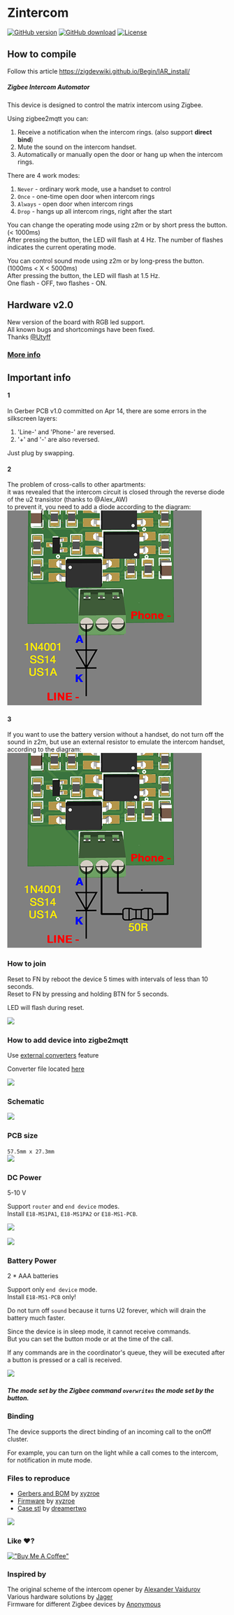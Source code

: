 # Zintercom
[![GitHub version](https://img.shields.io/github/release/xyzroe/Zintercom.svg)](https://github.com/xyzroe/Zintercom/releases)
[![GitHub download](https://img.shields.io/github/downloads/xyzroe/Zintercom/total.svg)](https://github.com/xyzroe/Zintercom/latest)
[![License](https://img.shields.io/github/license/xyzroe/Zintercom.svg)](LICENSE.txt)

## How to compile
Follow this article https://zigdevwiki.github.io/Begin/IAR_install/

##### Zigbee Intercom Automator  
This device is designed to control the matrix intercom using Zigbee.

Using zigbee2mqtt you can:
1. Receive a notification when the intercom rings. (also support **direct bind**)
2. Mute the sound on the intercom handset.
3. Automatically or manually open the door or hang up when the intercom rings.

There are 4 work modes:  
1. `Never` - ordinary work mode, use a handset to control  
2. `Once` - one-time open door when intercom rings  
3. `Always` - open door when intercom rings  
4. `Drop` - hangs up all intercom rings, right after the start  

You can change the operating mode using z2m or by short press the button. (< 1000ms)  
After pressing the button, the LED will flash at 4 Hz. 
The number of flashes indicates the current operating mode.  

You can control sound mode using z2m or by long-press the button. (1000ms < X < 5000ms)  
After pressing the button, the LED will flash at 1.5 Hz.  
One flash - OFF, two flashes - ON.  

## Hardware v2.0
New version of the board with RGB led support.  
All known bugs and shortcomings have been fixed.  
Thanks [@Utyff](https://github.com/Utyff)
### [More info](https://github.com/diyruz/Zintercom/blob/master/README-RGB.md)
  
  
  
  
  
## Important info
#### 1
In Gerber PCB v1.0 committed on Apr 14, there are some errors in the silkscreen layers:
1. 'Line-' and 'Phone-' are reversed.
2. '+' and '-' are also reversed.  

Just plug by swapping.  
  
#### 2
The problem of cross-calls to other apartments:  
it was revealed that the intercom circuit is closed through the reverse diode of the u2 transistor (thanks to @Alex_AW)  
to prevent it, you need to add a diode according to the diagram:  
![](/images/fix_error_rings.png)  

#### 3
If you want to use the battery version without a handset, do not turn off the sound in z2m, but use an external resistor to emulate the intercom handset, according to the diagram:  
![](/images/battery_no_handset.png)    
   
   
### How to join
Reset to FN by reboot the device 5 times with intervals of less than 10 seconds.  
Reset to FN by pressing and holding BTN for 5 seconds.  

LED will flash during reset.  

![](/images/z2m_dashboard.gif)  


### How to add device into zigbe2mqtt
Use [external converters](https://www.zigbee2mqtt.io/information/configuration.html#external-converters-configuration) feature

Converter file located [here](https://github.com/diyruz/Zintercom/blob/master/converters/DIYRuZ_Zintercom.js)  

![](/images/z2m_exposes.png)  

### Schematic

![](/hardware/Schematic_Zintercom.png)  


### PCB size  

`57.5mm x 27.3mm`  
![](/images/dimensions.png)  


### DC Power  

5-10 V  
  
Support `router` and `end device` modes.  
Install `E18-MS1PA1`, `E18-MS1PA2` or `E18-MS1-PCB`.   

![](/images/front_side.png)  

![](/images/back_DC_5-9V.png)  


### Battery Power  

2 * AAA batteries  
  
Support only `end device` mode.  
Install `E18-MS1-PCB` only!  

Do not turn off `sound` because it turns U2 forever, which will drain the battery much faster.

Since the device is in sleep mode, it cannot receive commands.  
But you can set the button mode or at the time of the call.  

If any commands are in the coordinator's queue, they will be executed after a button is pressed or a call is received.

![](/images/back_2xAAA.png)  

##### The mode set by the Zigbee command `overwrites` the mode set by the button.

### Binding
The device supports the direct binding of an incoming call to the onOff cluster.  

For example, you can turn on the light while a call comes to the intercom, for notification in mute mode.


### Files to reproduce
* [Gerbers and BOM](https://github.com/diyruz/Zintercom/tree/master/hardware) by [xyzroe](https://t.me/xyzroe)  
* [Firmware](https://github.com/diyruz/Zintercom/releases) by [xyzroe](https://t.me/xyzroe)  
* [Case stl](https://www.thingiverse.com/thing:4866356) by [dreamertwo](https://t.me/dreamertwo) 

![](https://cdn.thingiverse.com/assets/0b/2f/09/d3/37/large_display_2021-05-22_22-55-43.JPG)

### Like ♥️?
[!["Buy Me A Coffee"](https://www.buymeacoffee.com/assets/img/custom_images/orange_img.png)](https://www.buymeacoffee.com/xyzroe)


### Inspired by
The original scheme of the intercom opener by [Alexander Vaidurov](https://easyeda.com/Alex_AW/domofon-with-battery)  
Various hardware solutions by [Jager](https://modkam.ru)  
Firmware for different Zigbee devices by [Anonymous](https://github.com/nurikk/)  
